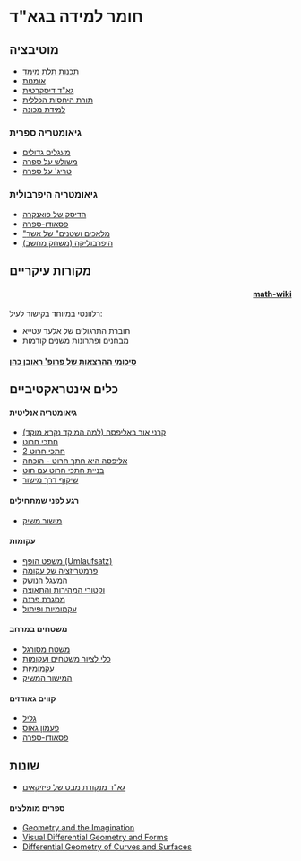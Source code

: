 # חומר למידה בגא"ד
 
 ## מוטיבציה
- [תכנות תלת מימד](https://docs.pmnd.rs/react-three-fiber/getting-started/examples)
- [אומנות](https://www.shadertoy.com/)
- [גא"ד דיסקרטית](https://www.youtube.com/watch?v=mas-PUA3OvA&list=PL9_jI1bdZmz0hIrNCMQW1YmZysAiIYSSS)
- [תורת היחסות הכללית](https://www.youtube.com/watch?v=DYq774z4dws)
- [למידת מכונה](https://scikit-learn.org/stable/modules/manifold.html)
### גיאומטריה ספרית
- [מעגלים גדולים](https://www.geogebra.org/m/WRvnNKHe#material/gC7nCaFR)
- [משולש על ספרה](https://www.geogebra.org/m/gubjrdhg)
- [טריג' על ספרה](https://en.wikipedia.org/wiki/Spherical_trigonometry)
### גיאומטריה היפרבולית
- [הדיסק של פואנקרה](https://www.geogebra.org/m/fUCCfAEj)
- [פסאודו-ספרה](https://www.geogebra.org/m/gvnumxrr)
- ["מלאכים ושטנים" של אשר](https://www.dejvid.net/blog/2018/6/19/on-the-case-of-eschers-angels-and-devils)
- [היפרבוליקה (משחק מחשב)](https://store.steampowered.com/app/1256230/Hyperbolica/)
 ## מקורות עיקריים
 <h4 dir="rtl"> <a href="https://math-wiki.com/index.php?title=88-201_%D7%92%D7%99%D7%90%D7%95%D7%9E%D7%98%D7%A8%D7%99%D7%94_%D7%90%D7%A0%D7%9C%D7%99%D7%98%D7%99%D7%AA_%D7%95%D7%93%D7%99%D7%A4%D7%A8%D7%A0%D7%A6%D7%99%D7%90%D7%9C%D7%99%D7%AA">math-wiki</a></h4>

רלוונטי במיוחד בקישור לעיל:
- חוברת התרגולים של אלעד עטייא
- מבחנים ופתרונות משנים קודמות


#### [סיכומי ההרצאות של פרופ' ראובן כהן](https://u.math.biu.ac.il/~cohenr5/adg.pdf)

## כלים אינטראקטיביים
#### גיאומטריה אנליטית
- [קרני אור באליפסה (למה המוקד נקרא מוקד)](http://www.mathe-vital.de/Physik/7-2.html)
- [חתכי חרוט](https://upload.wikimedia.org/wikipedia/commons/9/9a/Conic_section_interactive_visualisation.svg)
- [חתכי חרוט 2](https://cindyjs.org/gallery/main/ConicSections/)
- [אליפסה היא חתך חרוט - הוכחה](https://www.youtube.com/watch?v=pQa_tWZmlGs)
- [בניית חתכי חרוט עם חוט](https://www.youtube.com/watch?v=mldZ_7QwLvs)
- [שיקוף דרך מישור](https://www.geogebra.org/m/nen9dsc6)

#### רגע לפני שמתחילים
- [מישור משיק](https://www.khanacademy.org/math/multivariable-calculus/applications-of-multivariable-derivatives/tangent-planes-and-local-linearization/a/tangent-planes)

#### עקומות 
- [משפט הופף (Umlaufsatz)](https://mathematik.com/Hopf/)
- [פרמטריזציה של עקומה](https://www.math3d.org/sliders_plotrange)
- [המעגל הנושק](https://www.math3d.org/osculating_circle)
- [וקטורי המהירות והתאוצה](https://www.math3d.org/motion)
- [מסגרת פרנה](https://www.math3d.org/tnb)
- [עקמומיות ופיתול](https://stevejtrettel.site/code/2022/curvature-torsion/)


#### משטחים במרחב
- [משטח מסורגל](https://www.math3d.org/ruled_hyperboloid)
- [כלי לציור משטחים ועקומות](http://weitz.de/plot/)
- [עקמומיות](https://ciechanow.ski/curves-and-surfaces/)
- [המישור המשיק](https://stevejtrettel.site/code/2023/tangent-plane/)
  
#### קווים גאודזים
- [גליל](https://stevejtrettel.site/code/2021/geodesics-cylinder/)
- [פעמון גאוס](https://stevejtrettel.site/code/2022/gaussian-geodesics/)
- [פסאודו-ספרה](https://stevejtrettel.site/code/2020/pseudosphere/)
  
## שונות
- [גא"ד מנקודת מבט של פיזיקאים](https://www.youtube.com/watch?v=kGXr1SF3WmA&list=PLJHszsWbB6hpk5h8lSfBkVrpjsqvUGTCx)

#### ספרים מומלצים
- [Geometry and the Imagination](https://en.wikipedia.org/wiki/Geometry_and_the_Imagination)
- [Visual Differential Geometry and Forms](https://www.vdgf.space/)
- [Differential Geometry of Curves and Surfaces](https://link.springer.com/book/10.1007/978-3-319-39799-3)
